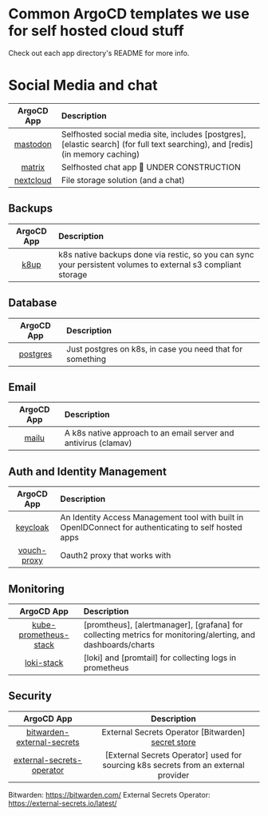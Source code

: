# Common ArgoCD templates we use for self hosted cloud stuff
Check out each app directory's README for more info.

# Social Media and chat

| ArgoCD App               | Description                                                                      |
|:------------------------:|:---------------------------------------------------------------------------------|
| [mastodon](./mastodon)   | Selfhosted social media site, includes [postgres], [elastic search] (for full text searching), and [redis] (in memory caching) |
| [matrix](./matrix)       | Selfhosted chat app 🚧 UNDER CONSTRUCTION |
| [nextcloud](./nextcloud) | File storage solution (and a chat)        |

## Backups

| ArgoCD App       | Description                                                                      |
|:----------------:|:---------------------------------------------------------------------------------|
| [k8up](./k8up)   | k8s native backups done via restic, so you can sync your persistent volumes to external s3 compliant storage | 

## Database

| ArgoCD App             | Description                                               |
|:----------------------:|:----------------------------------------------------------|
| [postgres](./postgres) | Just postgres on k8s, in case you need that for something |

## Email

| ArgoCD App       | Description                                                     |
|:----------------:|:----------------------------------------------------------------|
| [mailu](./mailu) | A k8s native approach to an email server and antivirus (clamav) |

## Auth and Identity Management

| ArgoCD App                   | Description                                                                                           |
|:----------------------------:|:------------------------------------------------------------------------------------------------------|
| [keycloak](./keycloak)       | An Identity Access Management tool with built in OpenIDConnect for authenticating to self hosted apps |
| [vouch-proxy](./vouch-proxy) | Oauth2 proxy that works with |

## Monitoring

| ArgoCD App                     | Description                                                                      |
|:------------------------------:|:---------------------------------------------------------------------------------|
| [kube-prometheus-stack](./kube-prometheus-stack) | [promtheus], [alertmanager], [grafana] for collecting metrics for monitoring/alerting, and dashboards/charts |
| [loki-stack](./loki-stack)     | [loki] and [promtail] for collecting logs in prometheus |

## Security

| ArgoCD App                  | Description                                                                       |
|:---------------------------:|:---------------------------------------------------------------------------------:|
| [bitwarden-external-secrets](./bitwarden-external-secrets) | External Secrets Operator [Bitwarden] [secret store]()                          |
| [external-secrets-operator](./external-secrets-operator)   | [External Secrets Operator] used for sourcing k8s secrets from an external provider |

Bitwarden: https://bitwarden.com/
External Secrets Operator: https://external-secrets.io/latest/
